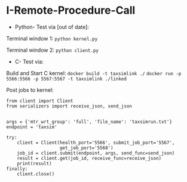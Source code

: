 # I-Remote-Procedure-Call

- Python- Test via [out of date]:

Terminal window 1:
`python kernel.py`

Terminal window 2:
`python client.py`

- C- Test via:

Build and Start C kernel:
`docker build -t taxsimlink ./`
`docker run -p 5566:5566 -p 5567:5567 -t taxsimlink ./linked`

Post jobs to kernel:
```
from client import Client
from serializers import receive_json, send_json


args = {'mtr_wrt_group': 'full', 'file_name': 'taxsimrun.txt'}
endpoint = 'taxsim'

try:
    client = Client(health_port='5566', submit_job_port='5567',
                    get_job_port='5568')
    job_id = client.submit(endpoint, args, send_func=send_json)
    result = client.get(job_id, receive_func=receive_json)
    print(result)
finally:
    client.close()
```
